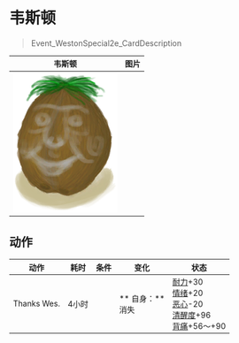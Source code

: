 # 韦斯顿  
> Event_WestonSpecial2e_CardDescription  
  
  韦斯顿  |   图片   
 ----  |  ----:   
   |  <img decoding="async" src="Sprite/Weston.png" href="a.md" style="max-width:300px;max-height:300px;">   
  
## 动作  
动作  |  耗时  |  条件  |  变化  |  状态  
----  |  ----  |  ----  |  ----  |  ----  
Thanks Wes.<br>  |  4小时  |    |  ** 自身：**<br>消失  |  [耐力](Stamina.md)+30<br>[情绪](Morale.md)+20<br>[恶心](Nausea.md)-20<br>[清醒度](Wakefulness.md)+96<br>[背痛](BackPain.md)+56～+90  


<script>document.title="韦斯顿 - 卡牌生存百科 Card Survival Wiki";</script>